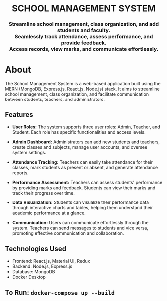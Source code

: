<h1 align="center">
    SCHOOL MANAGEMENT SYSTEM
</h1>

<h3 align="center">
Streamline school management, class organization, and add students and faculty.<br>
Seamlessly track attendance, assess performance, and provide feedback. <br>
Access records, view marks, and communicate effortlessly.
</h3>

# About

The School Management System is a web-based application built using the MERN (MongoDB, Express.js, React.js, Node.js) stack. It aims to streamline school management, class organization, and facilitate communication between students, teachers, and administrators.

## Features

- **User Roles:** The system supports three user roles: Admin, Teacher, and Student. Each role has specific functionalities and access levels.

- **Admin Dashboard:** Administrators can add new students and teachers, create classes and subjects, manage user accounts, and oversee system settings.

- **Attendance Tracking:** Teachers can easily take attendance for their classes, mark students as present or absent, and generate attendance reports.

- **Performance Assessment:** Teachers can assess students' performance by providing marks and feedback. Students can view their marks and track their progress over time.

- **Data Visualization:** Students can visualize their performance data through interactive charts and tables, helping them understand their academic performance at a glance.

- **Communication:** Users can communicate effortlessly through the system. Teachers can send messages to students and vice versa, promoting effective communication and collaboration.

## Technologies Used

- Frontend: React.js, Material UI, Redux
- Backend: Node.js, Express.js
- Database: MongoDB
- Docker Desktop

## To Run: `docker-compose up --build`
